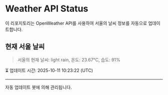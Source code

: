 
# Weather API Status

이 리포지토리는 OpenWeather API를 사용하여 서울의 날씨 정보를 자동으로 업데이트합니다.

## 현재 서울 날씨
> 서울의 현재 날씨: light rain, 온도: 23.67°C, 습도: 91%

⏳ 업데이트 시간: 2025-10-11 10:23:22 (UTC)

---
자동 업데이트 봇에 의해 관리됩니다.
